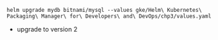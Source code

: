 `helm upgrade mydb bitnami/mysql --values gke/Helm\ Kubernetes\ Packaging\ Manager\ for\ Developers\ and\ DevOps/chp3/values.yaml`
* upgrade to version 2